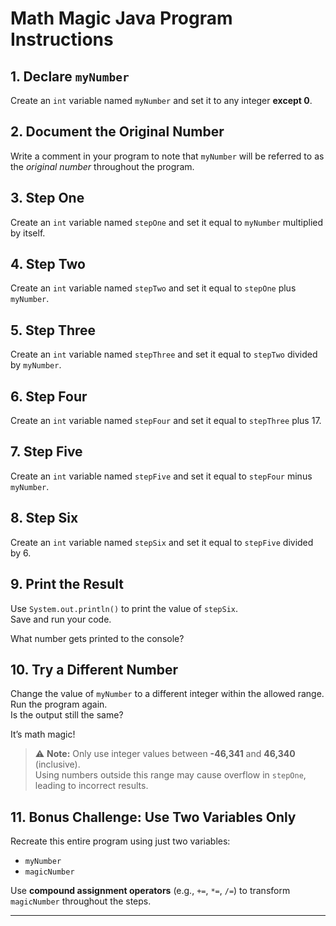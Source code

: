 # Math Magic Java Program Instructions

## 1. Declare `myNumber`
Create an `int` variable named `myNumber` and set it to any integer **except 0**.

## 2. Document the Original Number
Write a comment in your program to note that `myNumber` will be referred to as the *original number* throughout the program.

## 3. Step One
Create an `int` variable named `stepOne` and set it equal to `myNumber` multiplied by itself.

## 4. Step Two
Create an `int` variable named `stepTwo` and set it equal to `stepOne` plus `myNumber`.

## 5. Step Three
Create an `int` variable named `stepThree` and set it equal to `stepTwo` divided by `myNumber`.

## 6. Step Four
Create an `int` variable named `stepFour` and set it equal to `stepThree` plus 17.

## 7. Step Five
Create an `int` variable named `stepFive` and set it equal to `stepFour` minus `myNumber`.

## 8. Step Six
Create an `int` variable named `stepSix` and set it equal to `stepFive` divided by 6.

## 9. Print the Result
Use `System.out.println()` to print the value of `stepSix`.  
Save and run your code.

What number gets printed to the console?

## 10. Try a Different Number
Change the value of `myNumber` to a different integer within the allowed range.  
Run the program again.  
Is the output still the same?

It’s math magic!

> ⚠️ **Note:** Only use integer values between **-46,341** and **46,340** (inclusive).  
> Using numbers outside this range may cause overflow in `stepOne`, leading to incorrect results.

## 11. Bonus Challenge: Use Two Variables Only
Recreate this entire program using just two variables:
- `myNumber`
- `magicNumber`

Use **compound assignment operators** (e.g., `+=`, `*=`, `/=`) to transform `magicNumber` throughout the steps.

---
